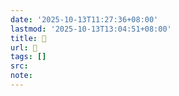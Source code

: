 ```yaml
---
date: '2025-10-13T11:27:36+08:00'
lastmod: '2025-10-13T13:04:51+08:00'
title: 󰘭
url: 󰘭
tags: []
src:
note:
---
```

